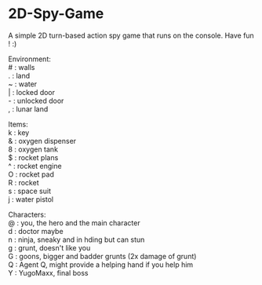 # 2D-Spy-Game
A simple 2D turn-based action spy game that runs on the console. Have fun ! :)

Environment: \
\#  : walls \
. : land \
~ : water \
| : locked door \
\- : unlocked door \
, : lunar land

Items: \
k : key \
& : oxygen dispenser \
8 : oxygen tank \
$ : rocket plans \
^ : rocket engine \
O : rocket pad \
R : rocket \
s : space suit \
j : water pistol

Characters: \
@ : you, the hero and the main character \
d : doctor maybe \
n : ninja, sneaky and in hding but can stun \
g : grunt, doesn't like you \
G : goons, bigger and badder grunts (2x damage of grunt) \
Q : Agent Q, might provide a helping hand if you help him \
Y : YugoMaxx, final boss

